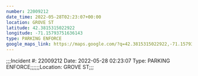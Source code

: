 ```yaml
---
number: 22009212
date_time: 2022-05-28T02:23:07+00:00
location: GROVE ST
latitude: 42.3815315022922
longitude: -71.15793751636143
type: PARKING ENFORCE
google_maps_link: https://maps.google.com/?q=42.3815315022922,-71.15793751636143
---
```


;;;Incident #: 22009212  Date: 2022-05-28 02:23:07   Type: PARKING ENFORCE;;;;;;Location: GROVE ST;;;

